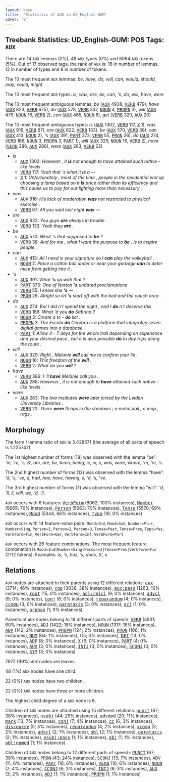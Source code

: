```yaml
---
layout: base
title:  'Statistics of AUX in UD_English-GUM'
udver: '2'
---
```


## Treebank Statistics: UD_English-GUM: POS Tags: `AUX`

There are 14 `AUX` lemmas (0%), 48 `AUX` types (0%) and 8064 `AUX` tokens (5%).
Out of 17 observed tags, the rank of `AUX` is: 16 in number of lemmas, 12 in number of types and 9 in number of tokens.

The 10 most frequent `AUX` lemmas: <em>be, have, do, will, can, would, should, may, could, might</em>

The 10 most frequent `AUX` types:  <em>is, was, are, be, can, 's, do, will, have, were</em>

The 10 most frequent ambiguous lemmas: <em>be</em> (<tt><a href="en_gum-pos-AUX.html">AUX</a></tt> 4938, <tt><a href="en_gum-pos-VERB.html">VERB</a></tt> 479), <em>have</em> (<tt><a href="en_gum-pos-AUX.html">AUX</a></tt> 823, <tt><a href="en_gum-pos-VERB.html">VERB</a></tt> 675), <em>do</em> (<tt><a href="en_gum-pos-AUX.html">AUX</a></tt> 578, <tt><a href="en_gum-pos-VERB.html">VERB</a></tt> 337, <tt><a href="en_gum-pos-NOUN.html">NOUN</a></tt> 4, <tt><a href="en_gum-pos-PROPN.html">PROPN</a></tt> 3), <em>will</em> (<tt><a href="en_gum-pos-AUX.html">AUX</a></tt> 479, <tt><a href="en_gum-pos-NOUN.html">NOUN</a></tt> 16, <tt><a href="en_gum-pos-VERB.html">VERB</a></tt> 2), <em>can</em> (<tt><a href="en_gum-pos-AUX.html">AUX</a></tt> 465, <tt><a href="en_gum-pos-NOUN.html">NOUN</a></tt> 6), <em>get</em> (<tt><a href="en_gum-pos-VERB.html">VERB</a></tt> 320, <tt><a href="en_gum-pos-AUX.html">AUX</a></tt> 20)

The 10 most frequent ambiguous types:  <em>is</em> (<tt><a href="en_gum-pos-AUX.html">AUX</a></tt> 1302, <tt><a href="en_gum-pos-VERB.html">VERB</a></tt> 117, <tt><a href="en_gum-pos-X.html">X</a></tt> 1), <em>was</em> (<tt><a href="en_gum-pos-AUX.html">AUX</a></tt> 916, <tt><a href="en_gum-pos-VERB.html">VERB</a></tt> 67), <em>are</em> (<tt><a href="en_gum-pos-AUX.html">AUX</a></tt> 622, <tt><a href="en_gum-pos-VERB.html">VERB</a></tt> 133), <em>be</em> (<tt><a href="en_gum-pos-AUX.html">AUX</a></tt> 570, <tt><a href="en_gum-pos-VERB.html">VERB</a></tt> 38), <em>can</em> (<tt><a href="en_gum-pos-AUX.html">AUX</a></tt> 413, <tt><a href="en_gum-pos-NOUN.html">NOUN</a></tt> 2), <em>'s</em> (<tt><a href="en_gum-pos-AUX.html">AUX</a></tt> 391, <tt><a href="en_gum-pos-PART.html">PART</a></tt> 373, <tt><a href="en_gum-pos-VERB.html">VERB</a></tt> 55, <tt><a href="en_gum-pos-PRON.html">PRON</a></tt> 26), <em>do</em> (<tt><a href="en_gum-pos-AUX.html">AUX</a></tt> 274, <tt><a href="en_gum-pos-VERB.html">VERB</a></tt> 166, <tt><a href="en_gum-pos-NOUN.html">NOUN</a></tt> 3, <tt><a href="en_gum-pos-PROPN.html">PROPN</a></tt> 3, <tt><a href="en_gum-pos-PART.html">PART</a></tt> 1), <em>will</em> (<tt><a href="en_gum-pos-AUX.html">AUX</a></tt> 329, <tt><a href="en_gum-pos-NOUN.html">NOUN</a></tt> 16, <tt><a href="en_gum-pos-VERB.html">VERB</a></tt> 2), <em>have</em> (<tt><a href="en_gum-pos-VERB.html">VERB</a></tt> 386, <tt><a href="en_gum-pos-AUX.html">AUX</a></tt> 286), <em>were</em> (<tt><a href="en_gum-pos-AUX.html">AUX</a></tt> 283, <tt><a href="en_gum-pos-VERB.html">VERB</a></tt> 22)


* <em>is</em>
  * <tt><a href="en_gum-pos-AUX.html">AUX</a></tt> 1302: <em>However , it <b>is</b> not enough to have attained such native - like levels .</em>
  * <tt><a href="en_gum-pos-VERB.html">VERB</a></tt> 117: <em>Yeah that 's what it <b>is</b> a —</em>
  * <tt><a href="en_gum-pos-X.html">X</a></tt> 1: <em>Unfortunately , most of the time , people in the residential end up choosing a lamp based on it <b>is</b> price rather than its efficiency and this cause us to pay for our lighting more than necessary .</em>
* <em>was</em>
  * <tt><a href="en_gum-pos-AUX.html">AUX</a></tt> 916: <em>His lack of moderation <b>was</b> not restricted to physical exercise .</em>
  * <tt><a href="en_gum-pos-VERB.html">VERB</a></tt> 67: <em>All you said last night <b>was</b> —</em>
* <em>are</em>
  * <tt><a href="en_gum-pos-AUX.html">AUX</a></tt> 622: <em>You guys <b>are</b> always in trouble .</em>
  * <tt><a href="en_gum-pos-VERB.html">VERB</a></tt> 133: <em>Yeah they <b>are</b> .</em>
* <em>be</em>
  * <tt><a href="en_gum-pos-AUX.html">AUX</a></tt> 570: <em>What 's that supposed to <b>be</b> ?</em>
  * <tt><a href="en_gum-pos-VERB.html">VERB</a></tt> 38: <em>And for me , what I want the purpose to <b>be</b> , is to inspire people .</em>
* <em>can</em>
  * <tt><a href="en_gum-pos-AUX.html">AUX</a></tt> 413: <em>All I need is your signature so I <b>can</b> play the volleyball .</em>
  * <tt><a href="en_gum-pos-NOUN.html">NOUN</a></tt> 2: <em>Place a cotton ball under or near your garbage <b>can</b> to deter mice from getting into it .</em>
* <em>'s</em>
  * <tt><a href="en_gum-pos-AUX.html">AUX</a></tt> 391: <em>What <b>'s</b> up with that ?</em>
  * <tt><a href="en_gum-pos-PART.html">PART</a></tt> 373: <em>One of Norton <b>'s</b> undated proclamations</em>
  * <tt><a href="en_gum-pos-VERB.html">VERB</a></tt> 55: <em>I know she <b>'s</b> —</em>
  * <tt><a href="en_gum-pos-PRON.html">PRON</a></tt> 26: <em>Alright so let <b>'s</b> start off with the bed and the couch area .</em>
* <em>do</em>
  * <tt><a href="en_gum-pos-AUX.html">AUX</a></tt> 274: <em>But I did n't spend the night , and I <b>do</b> n't deserve this .</em>
  * <tt><a href="en_gum-pos-VERB.html">VERB</a></tt> 166: <em>What 'd you <b>do</b> Sabrina ?</em>
  * <tt><a href="en_gum-pos-NOUN.html">NOUN</a></tt> 3: <em>Create a to - <b>do</b> list .</em>
  * <tt><a href="en_gum-pos-PROPN.html">PROPN</a></tt> 3: <em>The Escola <b>do</b> Cérebro is a platform that integrates seven digital games into a database .</em>
  * <tt><a href="en_gum-pos-PART.html">PART</a></tt> 1: <em>Allow 4 - 7 days for the whole trail depending on experience and your desired pace , but it is also possible <b>do</b> to day trips along the route .</em>
* <em>will</em>
  * <tt><a href="en_gum-pos-AUX.html">AUX</a></tt> 329: <em>Right , Melanie <b>will</b> call me to confirm your lie .</em>
  * <tt><a href="en_gum-pos-NOUN.html">NOUN</a></tt> 16: <em>This freedom of the <b>will</b> .</em>
  * <tt><a href="en_gum-pos-VERB.html">VERB</a></tt> 2: <em>What do you <b>will</b> ?</em>
* <em>have</em>
  * <tt><a href="en_gum-pos-VERB.html">VERB</a></tt> 386: <em>I 'll <b>have</b> Melanie call you .</em>
  * <tt><a href="en_gum-pos-AUX.html">AUX</a></tt> 286: <em>However , it is not enough to <b>have</b> attained such native - like levels .</em>
* <em>were</em>
  * <tt><a href="en_gum-pos-AUX.html">AUX</a></tt> 283: <em>The two institutes <b>were</b> later joined by the Leiden University Libraries .</em>
  * <tt><a href="en_gum-pos-VERB.html">VERB</a></tt> 22: <em>There <b>were</b> things in the shadows ; a metal pail , a mop , rags .</em>

## Morphology

The form / lemma ratio of `AUX` is 3.428571 (the average of all parts of speech is 1.225742).

The 1st highest number of forms (18) was observed with the lemma “be”: <em>'m, 're, 's, S’, am, are, be, been, being, is, m, s, was, were, where, ’m, ’re, ’s</em>.

The 2nd highest number of forms (12) was observed with the lemma “have”: <em>'d, 's, 've, a, had, has, have, having, s, ’d, ’s, ’ve</em>.

The 3rd highest number of forms (7) was observed with the lemma “will”: <em>'d, 'll, ll, will, wo, ’d, ’ll</em>.

`AUX` occurs with 6 features: <tt><a href="en_gum-feat-VerbForm.html">VerbForm</a></tt> (8062; 100% instances), <tt><a href="en_gum-feat-Number.html">Number</a></tt> (5665; 70% instances), <tt><a href="en_gum-feat-Person.html">Person</a></tt> (5663; 70% instances), <tt><a href="en_gum-feat-Tense.html">Tense</a></tt> (5570; 69% instances), <tt><a href="en_gum-feat-Mood.html">Mood</a></tt> (5344; 66% instances), <tt><a href="en_gum-feat-Typo.html">Typo</a></tt> (18; 0% instances)

`AUX` occurs with 14 feature-value pairs: `Mood=Ind`, `Mood=Sub`, `Number=Plur`, `Number=Sing`, `Person=1`, `Person=2`, `Person=3`, `Tense=Past`, `Tense=Pres`, `Typo=Yes`, `VerbForm=Fin`, `VerbForm=Ger`, `VerbForm=Inf`, `VerbForm=Part`

`AUX` occurs with 26 feature combinations.
The most frequent feature combination is `Mood=Ind|Number=Sing|Person=3|Tense=Pres|VerbForm=Fin` (2112 tokens).
Examples: <em>is, 's, has, ’s, does, S’, s</em>


## Relations

`AUX` nodes are attached to their parents using 12 different relations: <tt><a href="en_gum-dep-aux.html">aux</a></tt> (3714; 46% instances), <tt><a href="en_gum-dep-cop.html">cop</a></tt> (3036; 38% instances), <tt><a href="en_gum-dep-aux-pass.html">aux:pass</a></tt> (1263; 16% instances), <tt><a href="en_gum-dep-root.html">root</a></tt> (15; 0% instances), <tt><a href="en_gum-dep-acl-relcl.html">acl:relcl</a></tt> (9; 0% instances), <tt><a href="en_gum-dep-advcl.html">advcl</a></tt> (9; 0% instances), <tt><a href="en_gum-dep-conj.html">conj</a></tt> (6; 0% instances), <tt><a href="en_gum-dep-reparandum.html">reparandum</a></tt> (4; 0% instances), <tt><a href="en_gum-dep-ccomp.html">ccomp</a></tt> (3; 0% instances), <tt><a href="en_gum-dep-parataxis.html">parataxis</a></tt> (3; 0% instances), <tt><a href="en_gum-dep-acl.html">acl</a></tt> (1; 0% instances), <tt><a href="en_gum-dep-orphan.html">orphan</a></tt> (1; 0% instances)

Parents of `AUX` nodes belong to 16 different parts of speech: <tt><a href="en_gum-pos-VERB.html">VERB</a></tt> (4831; 60% instances), <tt><a href="en_gum-pos-ADJ.html">ADJ</a></tt> (1422; 18% instances), <tt><a href="en_gum-pos-NOUN.html">NOUN</a></tt> (1317; 16% instances), <tt><a href="en_gum-pos-ADV.html">ADV</a></tt> (142; 2% instances), <tt><a href="en_gum-pos-PROPN.html">PROPN</a></tt> (124; 2% instances), <tt><a href="en_gum-pos-PRON.html">PRON</a></tt> (106; 1% instances), <tt><a href="en_gum-pos-NUM.html">NUM</a></tt> (64; 1% instances),  (15; 0% instances), <tt><a href="en_gum-pos-DET.html">DET</a></tt> (13; 0% instances), <tt><a href="en_gum-pos-ADP.html">ADP</a></tt> (8; 0% instances), <tt><a href="en_gum-pos-X.html">X</a></tt> (6; 0% instances), <tt><a href="en_gum-pos-PART.html">PART</a></tt> (4; 0% instances), <tt><a href="en_gum-pos-AUX.html">AUX</a></tt> (3; 0% instances), <tt><a href="en_gum-pos-INTJ.html">INTJ</a></tt> (3; 0% instances), <tt><a href="en_gum-pos-SCONJ.html">SCONJ</a></tt> (3; 0% instances), <tt><a href="en_gum-pos-SYM.html">SYM</a></tt> (3; 0% instances)

7972 (99%) `AUX` nodes are leaves.

48 (1%) `AUX` nodes have one child.

22 (0%) `AUX` nodes have two children.

22 (0%) `AUX` nodes have three or more children.

The highest child degree of a `AUX` node is 6.

Children of `AUX` nodes are attached using 15 different relations: <tt><a href="en_gum-dep-punct.html">punct</a></tt> (67; 38% instances), <tt><a href="en_gum-dep-nsubj.html">nsubj</a></tt> (44; 25% instances), <tt><a href="en_gum-dep-advmod.html">advmod</a></tt> (20; 11% instances), <tt><a href="en_gum-dep-mark.html">mark</a></tt> (13; 7% instances), <tt><a href="en_gum-dep-conj.html">conj</a></tt> (7; 4% instances), <tt><a href="en_gum-dep-cc.html">cc</a></tt> (6; 3% instances), <tt><a href="en_gum-dep-discourse.html">discourse</a></tt> (5; 3% instances), <tt><a href="en_gum-dep-reparandum.html">reparandum</a></tt> (4; 2% instances), <tt><a href="en_gum-dep-xcomp.html">xcomp</a></tt> (3; 2% instances), <tt><a href="en_gum-dep-advcl.html">advcl</a></tt> (2; 1% instances), <tt><a href="en_gum-dep-obl.html">obl</a></tt> (2; 1% instances), <tt><a href="en_gum-dep-parataxis.html">parataxis</a></tt> (2; 1% instances), <tt><a href="en_gum-dep-nsubj-pass.html">nsubj:pass</a></tt> (1; 1% instances), <tt><a href="en_gum-dep-obj.html">obj</a></tt> (1; 1% instances), <tt><a href="en_gum-dep-obl-npmod.html">obl:npmod</a></tt> (1; 1% instances)

Children of `AUX` nodes belong to 12 different parts of speech: <tt><a href="en_gum-pos-PUNCT.html">PUNCT</a></tt> (67; 38% instances), <tt><a href="en_gum-pos-PRON.html">PRON</a></tt> (43; 24% instances), <tt><a href="en_gum-pos-SCONJ.html">SCONJ</a></tt> (13; 7% instances), <tt><a href="en_gum-pos-ADV.html">ADV</a></tt> (11; 6% instances), <tt><a href="en_gum-pos-PART.html">PART</a></tt> (10; 6% instances), <tt><a href="en_gum-pos-VERB.html">VERB</a></tt> (10; 6% instances), <tt><a href="en_gum-pos-NOUN.html">NOUN</a></tt> (7; 4% instances), <tt><a href="en_gum-pos-CCONJ.html">CCONJ</a></tt> (6; 3% instances), <tt><a href="en_gum-pos-INTJ.html">INTJ</a></tt> (6; 3% instances), <tt><a href="en_gum-pos-AUX.html">AUX</a></tt> (3; 2% instances), <tt><a href="en_gum-pos-ADJ.html">ADJ</a></tt> (1; 1% instances), <tt><a href="en_gum-pos-PROPN.html">PROPN</a></tt> (1; 1% instances)

